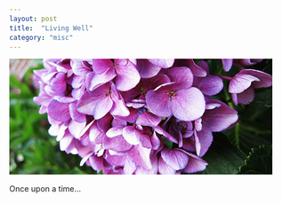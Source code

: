 ```yaml
---
layout: post
title:  "Living Well"
category: "misc"
---
```

<span class="image featured"><img src="/images/pic02.jpg" alt=""></span>

Once upon a time...

